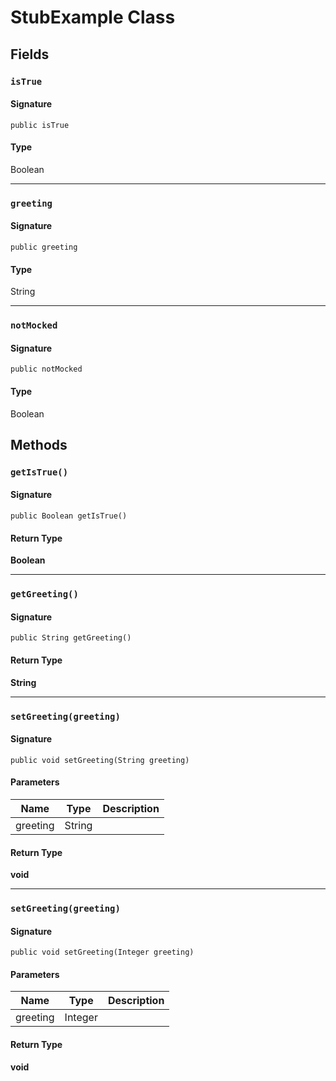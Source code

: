 # StubExample Class

## Fields
### `isTrue`

#### Signature
```apex
public isTrue
```

#### Type
Boolean

---

### `greeting`

#### Signature
```apex
public greeting
```

#### Type
String

---

### `notMocked`

#### Signature
```apex
public notMocked
```

#### Type
Boolean

## Methods
### `getIsTrue()`

#### Signature
```apex
public Boolean getIsTrue()
```

#### Return Type
**Boolean**

---

### `getGreeting()`

#### Signature
```apex
public String getGreeting()
```

#### Return Type
**String**

---

### `setGreeting(greeting)`

#### Signature
```apex
public void setGreeting(String greeting)
```

#### Parameters
| Name | Type | Description |
|------|------|-------------|
| greeting | String |  |

#### Return Type
**void**

---

### `setGreeting(greeting)`

#### Signature
```apex
public void setGreeting(Integer greeting)
```

#### Parameters
| Name | Type | Description |
|------|------|-------------|
| greeting | Integer |  |

#### Return Type
**void**